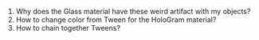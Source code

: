 1. Why does the Glass material have these weird artifact with my objects?
2. How to change color from Tween for the HoloGram material?
3. How to chain together Tweens?
